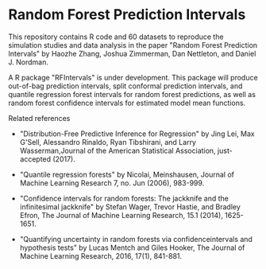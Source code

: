 # Random Forest Prediction Intervals

This repository contains R code and 60 datasets to reproduce the simulation studies and data analysis in the paper "Random Forest Prediction Intervals" by Haozhe Zhang, Joshua Zimmerman, Dan Nettleton, and Daniel J. Nordman.

A R package "RFIntervals" is under development. This package will produce out-of-bag prediction intervals, split conformal prediction intervals, and quantile regression forest intervals for random forest predictions, as well as random forest confidence intervals for estimated model mean functions.


Related references

- "Distribution-Free Predictive Inference for Regression" by Jing Lei, Max G'Sell, Alessandro Rinaldo, Ryan Tibshirani, and  Larry Wasserman,Journal of the American Statistical Association, just-accepted (2017).

- "Quantile regression forests" by Nicolai, Meinshausen, Journal of Machine Learning Research 7, no. Jun (2006), 983-999.

- "Confidence intervals for random forests: The jackknife and the infinitesimal jackknife" by Stefan Wager, Trevor Hastie, and Bradley Efron, The Journal of Machine Learning Research, 15.1 (2014), 1625-1651.

- "Quantifying uncertainty in random forests via confidenceintervals and hypothesis tests" by Lucas Mentch and Giles Hooker,  The Journal of Machine Learning Research, 2016, 17(1), 841-881.

